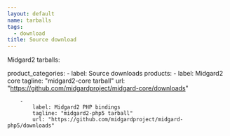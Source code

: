 ```yaml
---
layout: default
name: tarballs
tags: 
  - download
title: Source download
---
```

Midgard2 tarballs:

product_categories:
    -
        label: Source downloads
            products:
	        -
		    label: Midgard2 core
		    tagline: "midgard2-core tarball"
		    url: "https://github.com/midgardproject/midgard-core/downloads"

		- 
		    label: Midgard2 PHP bindings
		    tagline: "midgard2-php5 tarball"
		    url: "https://github.com/midgardproject/midgard-php5/downloads"

